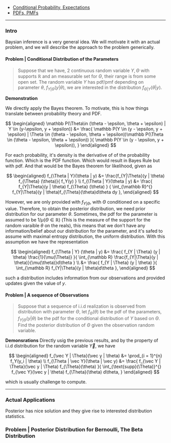 - [Conditional Probability, Expectations](Conditional%20Probability,%20Expectations.md)
- [PDFs, PMFs](PDFs,%20PMFs.md)

---
### **Intro**

Baysian inference is a very general idea. We will motivate it with an actual problem, and we will describe the approach to the problem generically. 


#### **Problem | Conditional Distribution of the Parameters**

> Suppose that we have, 2 continuous random variable $Y, \Theta$ with supports $\mathbb R$ and an measurable set for $\Theta$, their range is from some open set. The random variable $Y$ has pdf/pmf depending on parameter $\theta$, $f_{Y| \Theta}(y | \theta)$, we are interested in the distribution $f_{\Theta | Y}(\theta|y)$. 

**Demonstration**

We directly apply the Bayes theorem. To motivate, this is how things translate between probability theory and PDF. 

$$
\begin{aligned}
    \mathbb P(\Theta\in (\theta - \epsilon, \theta + \epsilon) | Y \in (y-\epsilon, y + \epsilon))
    &= 
    \frac{
        \mathbb P(Y \in (y - \epsilon, y + \epsilon) | \Theta \in (\theta - \epsilon, \theta + \epsilon))\mathbb P(\Theta \in (\theta - \epsilon, \theta + \epsilon))
    }{
        \mathbb P(Y \in (y - \epsilon, y + \epsilon)), 
    }
\end{aligned}
$$

For each probability, it's density is the derivative of of the probability function. Which is the PDF function. Which would result in Bayes Rule but with pdf. And that would be the Bayes theorem for likelihood, given as 

$$
\begin{aligned}
    f_{\Theta | Y}(\theta | y) &= 
    \frac{f_{Y|\Theta}(y | \theta) f_{\Theta} (\theta)}{
        f_Y(y)
    }
    \\
    f_{\Theta | Y}(\theta | y) &= 
    \frac{
        f_{Y|\Theta}(y | \theta) f_{\Theta} (\theta)
    }
    {
        \int_{\mathbb R}^{} 
            f_{Y|\Theta}(y | \theta)f_{\Theta}(\theta)d\theta
        dy
    }, 
\end{aligned}
$$

However, we are only provided with $f_{Y|\Theta}$, with $\Theta$ conditioned on a specific value. Therefore, to obtain the posterior distribution, we need prior distribution for our parameter $\theta$. Sometimes, the pdf for the parameter is assumed to be $1/\mu(\Theta \in \mathbb R)$ (This is the measure of the support for the random varaible $\theta$ on the reals), this means that we don't have any information/belief about our distribution for the parameter, and it's safed to assume with maximal entropy distribution, the uniform distribution. With this assumption we have the representation 

$$
\begin{aligned}
    f_{\Theta | Y} (\theta | y)  &= 
    \frac{
        f_{Y | \Theta} (y | \theta) \frac{1}{\mu(\Theta)}
    }{
        \int_{\mathbb R}
        \frac{f_{Y|\Theta}(y | \theta)}{\mu(\theta)}d\theta
    }
    \\
    &= 
    \frac{
        f_{Y | \Theta} (y | \theta)
    }{
        \int_{\mathbb R}
        f_{Y|\Theta}(y | \theta)d\theta
    }, 
\end{aligned}
$$

such a distribution includes information from our observations and provided updates given the value of $y$. 


#### **Problem | A sequence of Observations**
> Suppose that a sequence of i.i.d realization is observed from distribution with parameter $\Theta$, let $f_{\Theta}(\theta)$ be the pdf of the parameters, $f_{Y|\Theta}(y|\theta)$ be the pdf for the conditional distribution of $Y$ based on $\Theta$.  Find the posterior distribution of $\Theta$ given the observation random variable. 

**Demonsrations**
Directly usig the previous results, and by the property of i.i.d distribution for the random variable $\vec Y$, we have 

$$
\begin{aligned}
    f_{\vec Y | \Theta}(\vec y | \theta) &= 
    \prod_{i = 1}^{n} f_Y(y_i | \theta)
    \\
    f_{\Theta | \vec Y}(\theta | \vec y) &= 
    \frac{
        f_{\vec Y | \Theta}(\vec y | \Theta) f_{\Theta}(\theta)
    }{
        \int_{\text{supp}(\Theta)}^{}
            f_{\vec Y}(\vec y | \theta) f_{\Theta}(\theta)
        d\theta, 
    }
\end{aligned}
$$

which is usually challenge to compute. 


---
### **Actual Applications**

Posterior has nice solution and they give rise to interested distribution statistics. 

### **Problem | Posterior Distribution for Bernoulli, The Beta Distribution**
> 


